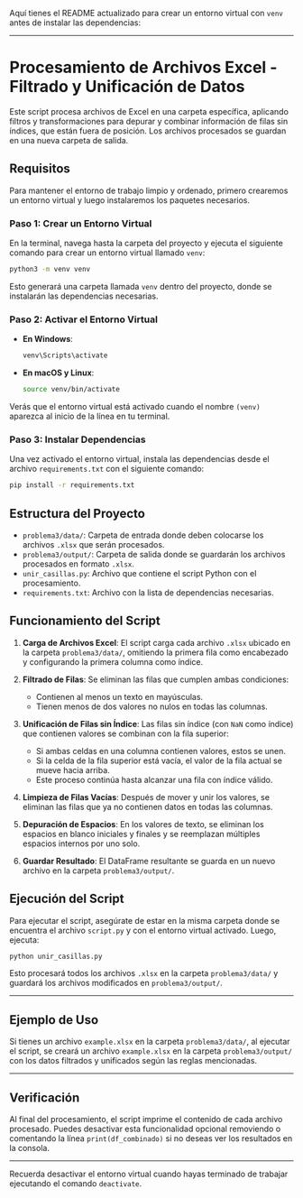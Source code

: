 Aquí tienes el README actualizado para crear un entorno virtual con `venv` antes de instalar las dependencias:

---

# Procesamiento de Archivos Excel - Filtrado y Unificación de Datos

Este script procesa archivos de Excel en una carpeta específica, aplicando filtros y transformaciones para depurar y combinar información de filas sin índices, que están fuera de posición. Los archivos procesados se guardan en una nueva carpeta de salida.

## Requisitos

Para mantener el entorno de trabajo limpio y ordenado, primero crearemos un entorno virtual y luego instalaremos los paquetes necesarios.

### Paso 1: Crear un Entorno Virtual

En la terminal, navega hasta la carpeta del proyecto y ejecuta el siguiente comando para crear un entorno virtual llamado `venv`:

```bash
python3 -m venv venv
```

Esto generará una carpeta llamada `venv` dentro del proyecto, donde se instalarán las dependencias necesarias.

### Paso 2: Activar el Entorno Virtual

- **En Windows**:
  ```bash
  venv\Scripts\activate
  ```

- **En macOS y Linux**:
  ```bash
  source venv/bin/activate
  ```

Verás que el entorno virtual está activado cuando el nombre `(venv)` aparezca al inicio de la línea en tu terminal.

### Paso 3: Instalar Dependencias

Una vez activado el entorno virtual, instala las dependencias desde el archivo `requirements.txt` con el siguiente comando:

```bash
pip install -r requirements.txt
```

## Estructura del Proyecto

- `problema3/data/`: Carpeta de entrada donde deben colocarse los archivos `.xlsx` que serán procesados.
- `problema3/output/`: Carpeta de salida donde se guardarán los archivos procesados en formato `.xlsx`.
- `unir_casillas.py`: Archivo que contiene el script Python con el procesamiento.
- `requirements.txt`: Archivo con la lista de dependencias necesarias.

## Funcionamiento del Script

1. **Carga de Archivos Excel**: El script carga cada archivo `.xlsx` ubicado en la carpeta `problema3/data/`, omitiendo la primera fila como encabezado y configurando la primera columna como índice.

2. **Filtrado de Filas**: Se eliminan las filas que cumplen ambas condiciones:
   - Contienen al menos un texto en mayúsculas.
   - Tienen menos de dos valores no nulos en todas las columnas.

3. **Unificación de Filas sin Índice**: Las filas sin índice (con `NaN` como índice) que contienen valores se combinan con la fila superior:
   - Si ambas celdas en una columna contienen valores, estos se unen.
   - Si la celda de la fila superior está vacía, el valor de la fila actual se mueve hacia arriba.
   - Este proceso continúa hasta alcanzar una fila con índice válido.

4. **Limpieza de Filas Vacías**: Después de mover y unir los valores, se eliminan las filas que ya no contienen datos en todas las columnas.

5. **Depuración de Espacios**: En los valores de texto, se eliminan los espacios en blanco iniciales y finales y se reemplazan múltiples espacios internos por uno solo.

6. **Guardar Resultado**: El DataFrame resultante se guarda en un nuevo archivo en la carpeta `problema3/output/`.

## Ejecución del Script

Para ejecutar el script, asegúrate de estar en la misma carpeta donde se encuentra el archivo `script.py` y con el entorno virtual activado. Luego, ejecuta:

```bash
python unir_casillas.py
```

Esto procesará todos los archivos `.xlsx` en la carpeta `problema3/data/` y guardará los archivos modificados en `problema3/output/`.

---

## Ejemplo de Uso

Si tienes un archivo `example.xlsx` en la carpeta `problema3/data/`, al ejecutar el script, se creará un archivo `example.xlsx` en la carpeta `problema3/output/` con los datos filtrados y unificados según las reglas mencionadas.

---

## Verificación

Al final del procesamiento, el script imprime el contenido de cada archivo procesado. Puedes desactivar esta funcionalidad opcional removiendo o comentando la línea `print(df_combinado)` si no deseas ver los resultados en la consola.

--- 

Recuerda desactivar el entorno virtual cuando hayas terminado de trabajar ejecutando el comando `deactivate`.
